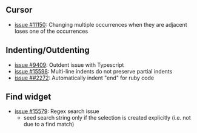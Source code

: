 
## Cursor

* [issue #11150](https://github.com/Microsoft/vscode/issues/11150): Changing multiple occurrences when they are adjacent loses one of the occurrences

## Indenting/Outdenting

* [issue #9409](https://github.com/Microsoft/vscode/issues/9409): Outdent issue with Typescript
* [issue #15598](https://github.com/Microsoft/vscode/issues/15598): Multi-line indents do not preserve partial indents
* [issue ##2272](https://github.com/Microsoft/vscode/issues/2272): Automatically indent "end" for ruby code

## Find widget
* [issue #15579](https://github.com/Microsoft/vscode/issues/15579): Regex search issue
  * seed search string only if the selection is created explicitly (i.e. not due to a find match)
